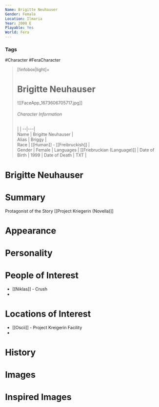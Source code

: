 ```yaml
---
Name: Brigitte Neuhauser
Gender: Female
Location: Ilmaria
Year: 2000 E
Playable: Yes
World: Fera
---
```


### Tags
#Character #FeraCharacter 

> [!infobox|light]+  
> # Brigitte Neuhauser  
> ![[FaceApp_1673606705717.jpg]]
> ###### Character Information
>  |   |
> --|---|  
> Name | Brigitte Neuhauser |  
> Alias | Briggy |  
> Race | [[Human]] - [[Freibruckish]] |  
> Gender | Female |
> Languages | [[Friebruckian (Language)]] |
> Date of Birth | 1999 |
> Date of Death | TXT |

# Brigitte Neuhauser

# Summary
Protagonist of the Story [[Project Kriegerin (Novella)]]

# Appearance

# Personality

# People of Interest
- [[Niklas]] - Crush
- 
# Locations of Interest
- [[Oscii]] - Project Kreigerin Facility
- 
# History

# Images

# Inspired Images
